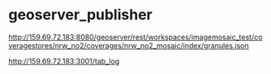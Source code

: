 # geoserver_publisher

http://159.69.72.183:8080/geoserver/rest/workspaces/imagemosaic_test/coveragestores/nrw_no2/coverages/nrw_no2_mosaic/index/granules.json

http://159.69.72.183:3001/tab_log
